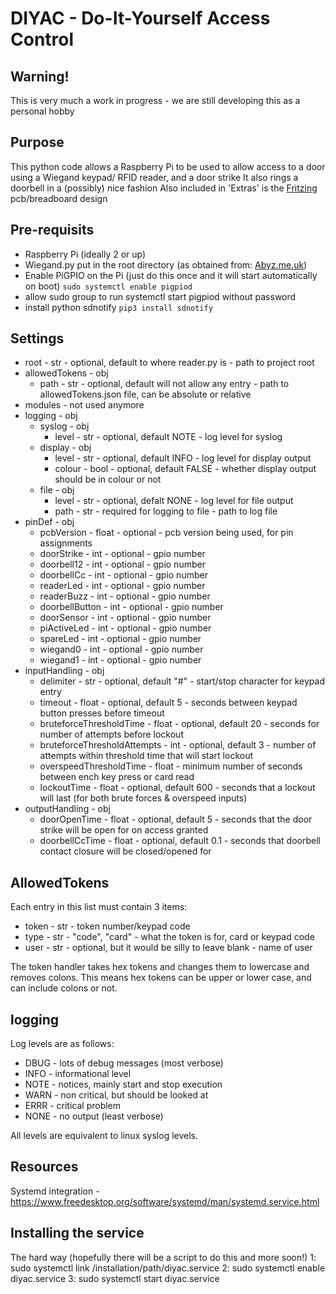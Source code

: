 # DIYAC - Do-It-Yourself Access Control #
## Warning! ##
This is very much a work in progress - we are still developing this as a personal hobby
## Purpose ##
This python code allows a Raspberry Pi to be used to allow access to a door using a Wiegand keypad/ RFID reader, and a door strike
It also rings a doorbell in a (possibly) nice fashion
Also included in 'Extras' is the [Fritzing](https://fritzing.org/) pcb/breadboard design
## Pre-requisits ##
* Raspberry Pi (ideally 2 or up)
* Wiegand.py put in the root directory (as obtained from: [Abyz.me.uk](http://abyz.me.uk/rpi/pigpio/code/wiegand_py.zip))
* Enable PiGPIO on the Pi (just do this once and it will start automatically on boot) `sudo systemctl enable pigpiod`
* allow sudo group to run systemctl start pigpiod without password
* install python sdnotify `pip3 install sdnotify`
## Settings ##
- root - str - optional, default to where reader.py is - path to project root
- allowedTokens - obj
  - path - str - optional, default will not allow any entry - path to allowedTokens.json file, can be absolute or relative
- modules - not used anymore
- logging - obj
  - syslog - obj
    - level - str - optional, default NOTE - log level for syslog
  - display - obj
    - level - str - optional, default INFO - log level for display output
    - colour - bool - optional, default FALSE - whether display output should be in colour or not
  - file - obj
    - level - str - optional, defalt NONE - log level for file output
    - path - str - required for logging to file - path to log file
- pinDef - obj
  - pcbVersion - float - optional - pcb version being used, for pin assignments
  - doorStrike - int - optional - gpio number
  - doorbell12 - int - optional - gpio number
  - doorbellCc - int - optional - gpio number
  - readerLed - int - optional - gpio number
  - readerBuzz - int - optional - gpio number
  - doorbellButton - int - optional - gpio number
  - doorSensor - int - optional - gpio number
  - piActiveLed - int - optional - gpio number
  - spareLed - int - optional - gpio number
  - wiegand0 - int - optional - gpio number
  - wiegand1 - int - optional - gpio number
- inputHandling - obj
  - delimiter - str - optional, default "#" - start/stop character for keypad entry
  - timeout - float - optional, default 5 - seconds between keypad button presses before timeout
  - bruteforceThresholdTime - float - optional, default 20 - seconds for number of attempts before lockout
  - bruteforceThresholdAttempts - int - optional, default 3 - number of attempts within threshold time that will start lockout
  - overspeedThresholdTime - float - minimum number of seconds between ench key press or card read
  - lockoutTime - float - optional, default 600 - seconds that a lockout will last (for both brute forces & overspeed inputs)
- outputHandling - obj
  - doorOpenTime - float - optional, default 5 - seconds that the door strike will be open for on access granted
  - doorbellCcTime - float - optional, default 0.1 - seconds that doorbell contact closure will be closed/opened for
  
## AllowedTokens ##
Each entry in this list must contain 3 items:
- token - str - token number/keypad code
- type - str - "code", "card" - what the token is for, card or keypad code
- user - str - optional, but it would be silly to leave blank - name of user

The token handler takes hex tokens and changes them to lowercase and removes colons. This means hex tokens can be upper or lower case, and can include colons or not.

## logging ##
Log levels are as follows:
- DBUG - lots of debug messages (most verbose)
- INFO - informational level
- NOTE - notices, mainly start and stop execution
- WARN - non critical, but should be looked at
- ERRR - critical problem
- NONE - no output (least verbose)

All levels are equivalent to linux syslog levels.

## Resources ##
Systemd integration - https://www.freedesktop.org/software/systemd/man/systemd.service.html

## Installing the service ##
The hard way (hopefully there will be a script to do this and more soon!)
1: sudo systemctl link /installation/path/diyac.service
2: sudo systemctl enable diyac.service
3: sudo systemctl start diyac.service